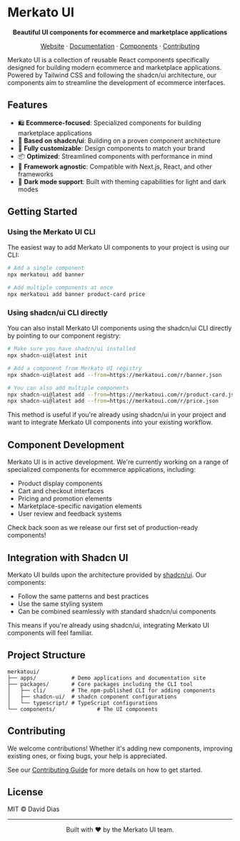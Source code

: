 # Merkato UI

<p align="center">
  <strong>Beautiful UI components for ecommerce and marketplace applications</strong>
</p>

<p align="center">
  <a href="https://merkatoui.com">Website</a> ·
  <a href="https://merkatoui.com/docs">Documentation</a> ·
  <a href="https://merkatoui.com/docs/components">Components</a> ·
  <a href="https://github.com/Merkato-UI/merkatoui/blob/main/.github/CONTRIBUTING.md">Contributing</a>
</p>

Merkato UI is a collection of reusable React components specifically designed for building modern ecommerce and marketplace applications. Powered by Tailwind CSS and following the shadcn/ui architecture, our components aim to streamline the development of ecommerce interfaces.

## Features

- 🛍️ **Ecommerce-focused**: Specialized components for building marketplace applications
- 🧩 **Based on shadcn/ui**: Building on a proven component architecture
- 🎨 **Fully customizable**: Design components to match your brand
- 📦 **Optimized**: Streamlined components with performance in mind
- 🔄 **Framework agnostic**: Compatible with Next.js, React, and other frameworks
- 🌙 **Dark mode support**: Built with theming capabilities for light and dark modes

## Getting Started

### Using the Merkato UI CLI

The easiest way to add Merkato UI components to your project is using our CLI:

```bash
# Add a single component
npx merkatoui add banner

# Add multiple components at once
npx merkatoui add banner product-card price
```

### Using shadcn/ui CLI directly

You can also install Merkato UI components using the shadcn/ui CLI directly by pointing to our component registry:

```bash
# Make sure you have shadcn/ui installed
npx shadcn-ui@latest init

# Add a component from Merkato UI registry
npx shadcn-ui@latest add --from=https://merkatoui.com/r/banner.json

# You can also add multiple components
npx shadcn-ui@latest add --from=https://merkatoui.com/r/product-card.json
npx shadcn-ui@latest add --from=https://merkatoui.com/r/price.json
```

This method is useful if you're already using shadcn/ui in your project and want to integrate Merkato UI components into your existing workflow.

## Component Development

Merkato UI is in active development. We're currently working on a range of specialized components for ecommerce applications, including:

- Product display components
- Cart and checkout interfaces
- Pricing and promotion elements
- Marketplace-specific navigation elements
- User review and feedback systems

Check back soon as we release our first set of production-ready components!

## Integration with Shadcn UI

Merkato UI builds upon the architecture provided by [shadcn/ui](https://ui.shadcn.com/). Our components:

- Follow the same patterns and best practices
- Use the same styling system
- Can be combined seamlessly with standard shadcn/ui components

This means if you're already using shadcn/ui, integrating Merkato UI components will feel familiar.

## Project Structure

```
merkatoui/
├── apps/           # Demo applications and documentation site
├── packages/       # Core packages including the CLI tool
│   ├── cli/        # The npm-published CLI for adding components
│   ├── shadcn-ui/  # shadcn component configurations
│   └── typescript/ # TypeScript configurations
└── components/             # The UI components
```

## Contributing

We welcome contributions! Whether it's adding new components, improving existing ones, or fixing bugs, your help is appreciated.

See our [Contributing Guide](https://github.com/Merkato-UI/merkatoui/blob/main/.github/CONTRIBUTING.md) for more details on how to get started.

## License

MIT © David Dias

---

<p align="center">
  Built with ♥ by the Merkato UI team.
</p>
